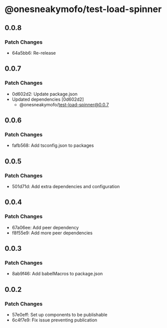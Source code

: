 # @onesneakymofo/test-load-spinner

## 0.0.8

### Patch Changes

- 64a5bb6: Re-release

## 0.0.7

### Patch Changes

- 0d602d2: Update package.json
- Updated dependencies [0d602d2]
  - @onesneakymofo/test-load-spinner@0.0.7

## 0.0.6

### Patch Changes

- fafb568: Add tsconfig.json to packages

## 0.0.5

### Patch Changes

- 501d71d: Add extra dependencies and configuration

## 0.0.4

### Patch Changes

- 67a06ee: Add peer dependency
- f8f55e9: Add more peer dependencies

## 0.0.3

### Patch Changes

- 8ab9f46: Add babelMacros to package.json

## 0.0.2

### Patch Changes

- 57e0eff: Set up components to be publishable
- 6c4f7e9: Fix issue preventing publication
